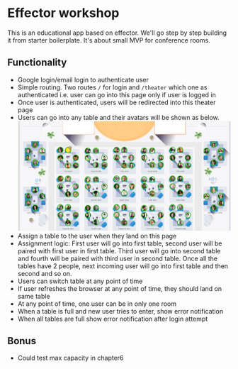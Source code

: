 # Effector workshop

This is an educational app based on effector. We'll go step by step building it from starter boilerplate.
It's about small MVP for conference rooms.

## Functionality

- Google login/email login to authenticate user
- Simple routing. Two routes `/` for login and `/theater` which one as authenticated i.e. user can go into this page only if user is logged in
- Once user is authenticated, users will be redirected into this theater page
- Users can go into any table and their avatars will be shown as below.
![Map](https://github.com/YanLobat/effector-workshop/blob/master/Map-with%20users.png)
- Assign a table to the user when they land on this page
- Assignment logic: First user will go into first table, second user will be paired with first user in first table. Third user will go into second table and fourth will be paired with third user in second table. Once all the tables have 2 people, next incoming user will go into first table and then second and so on.
- Users can switch table at any point of time
- If user refreshes the browser at any point of time, they should land on same table
- At any point of time, one user can be in only one room
- When a table is full and new user tries to enter, show error notification
- When all tables are full show error notification after login attempt

## Bonus
- Could test max capacity in chapter6